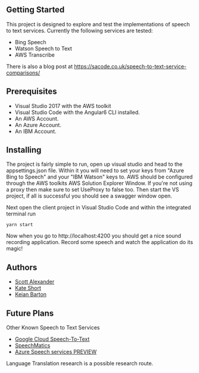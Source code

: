## Getting Started

This project is designed to explore and test the implementations of speech to text services. Currently the following services are tested:

* Bing Speech
* Watson Speech to Text
* AWS Transcribe 

There is also a blog post at https://sacode.co.uk/speech-to-text-service-comparisons/

## Prerequisites

* Visual Studio 2017 with the AWS toolkit
* Visual Studio Code with the Angular6 CLI installed.
* An AWS Account.
* An Azure Account.
* An IBM Account.

## Installing

The project is fairly simple to run, open up visual studio and head to the appsettings.json file. Within it you will need to set your keys from "Azure Bing to Speech" and your "IBM Watson" keys to. AWS should be configured through the AWS toolkits AWS Solution Explorer Window. If you're not using a proxy then make sure to set UseProxy to false too.
Then start the VS project, if all is successful you should see a swagger window open.

Next open the client project in Visual Studio Code and within the integrated terminal run

```
yarn start
```

Now when you go to http://localhost:4200 you should get a nice sound recording application. Record some speech and watch the application do its magic!


## Authors

* [Scott Alexander](https://www.linkedin.com/in/scott-robert-alexander/)
* [Kate Short](https://www.linkedin.com/in/kate-short/)
* [Keian Barton](https://www.linkedin.com/in/keianbarton/)

## Future Plans

Other Known Speech to Text Services

* [Google Cloud Speech-To-Text](https://cloud.google.com/speech-to-text/)
* [SpeechMatics](https://www.speechmatics.com/)
* [Azure Speech services PREVIEW](https://azure.microsoft.com/en-us/try/cognitive-services/?api=speech-services)

Language Translation research is a possible research route.
